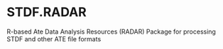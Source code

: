 # STDF.RADAR
R-based Ate Data Analysis Resources (RADAR)  Package for processing STDF and other ATE file formats
